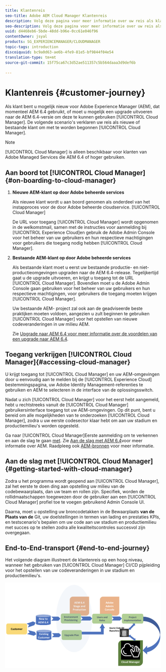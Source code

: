 ```yaml
---
title: Klantenreis
seo-title: Adobe AEM Cloud Manager Klantenreis
description: Volg deze pagina voor meer informatie over uw reis als klant om aan de slag te gaan met Cloud Manager.
seo-description: Volg deze pagina voor meer informatie over uw reis als klant om aan de slag te gaan met Adobe AEM Cloud Manager.
uuid: d4468eb6-5bde-48dd-b96e-0cc61e046f96
contentOwner: jsyal
products: SG_EXPERIENCEMANAGER/CLOUDMANAGER
topic-tags: introduction
discoiquuid: bc9a0d63-ae6b-4fe9-81e5-bf9844f04e54
translation-type: tm+mt
source-git-commit: 15f75ca67c3d52ae511357c5b564daaa3d9def6b

---
```



# Klantenreis {#customer-journey}

Als klant bent u mogelijk nieuw voor Adobe Experience Manager (AEM), dat momenteel AEM 6.4 gebruikt, of moet u mogelijk een upgrade uitvoeren naar de AEM 6.4-versie om deze te kunnen gebruiken [!UICONTROL Cloud Manager]. De volgende scenario&#39;s verklaren uw reis als nieuwe of bestaande klant om met te worden begonnen [!UICONTROL Cloud Manager].

>[!NOTE]
>
>[!UICONTROL Cloud Manager] is alleen beschikbaar voor klanten van Adobe Managed Services die AEM 6.4 of hoger gebruiken.

## Aan boord tot [!UICONTROL Cloud Manager]{#on-boarding-to-cloud-manager}

1. **Nieuwe AEM-klant op door Adobe beheerde services**

   Als nieuwe klant wordt u aan boord genomen als onderdeel van het instapproces voor de door Adobe beheerde cloudservice. [!UICONTROL Cloud Manager]

   De URL voor toegang [!UICONTROL Cloud Manager] wordt opgenomen in de welkomstmail, samen met de instructies voor aanmelding bij [!UICONTROL Experience Cloud]en gebruik de Adobe Admin Console voor het beheer van uw gebruikers en hun respectieve machtigingen voor gebruikers die toegang nodig hebben [!UICONTROL Cloud Manager].

1. **Bestaande AEM-klant op door Adobe beheerde services**

   Als bestaande klant moet u eerst uw bestaande productie- en niet-productieomgevingen upgraden naar de AEM 6.4-release. Tegelijkertijd gaat u de upgrade uitvoeren, en krijgt u toegang tot de URL [!UICONTROL Cloud Manager]. Bovendien moet u de Adobe Admin Console gaan gebruiken voor het beheer van uw gebruikers en hun respectieve machtigingen, voor gebruikers die toegang moeten krijgen [!UICONTROL Cloud Manager].

   Uw bestaande AEM- project zal ook aan de geadviseerde beste praktijken moeten voldoen, aangezien u zult beginnen te gebruiken [!UICONTROL Cloud Manager] voor het opstellen van nieuwe codeveranderingen in uw milieu AEM.

   Zie [Upgrade naar AEM 6.4 voor meer informatie over de voordelen van een upgrade naar AEM 6.4](https://helpx.adobe.com/experience-manager/6-4/sites/deploying/using/upgrade.html).

## Toegang verkrijgen [!UICONTROL Cloud Manager]{#accessing-cloud-manager}

U krijgt toegang tot [!UICONTROL Cloud Manager] en uw AEM-omgevingen door u eenvoudig aan te melden bij de [!UICONTROL Experience Cloud] bestemmingspagina, uw Adobe Identity Management-referenties te gebruiken en AEM te selecteren in de interface van de oplossingsswitch.

Nadat u zich [!UICONTROL Cloud Manager] voor het eerst hebt aangemeld, hebt u rechtstreeks vanuit de [!UICONTROL Cloud Manager] gebruikersinterface toegang tot uw AEM-omgevingen. Op dit punt, bent u bereid om alle mogelijkheden van te onderzoeken [!UICONTROL Cloud Manager], zodra u uw eerste codesector klaar hebt om aan uw stadium en productiemilieu&#39;s worden opgesteld.

Ga naar [!UICONTROL Cloud Manager]Eerste aanmelding om te verkennen en aan de slag te gaan [met](first-time-login.md). Zie [Aan de slag met AEM 6.4](https://helpx.adobe.com/experience-manager/6-4/sites/deploying/using/deploy.html)voor meer informatie over AEM. Raadpleeg ook [AEM-bronnen](https://www.adobe.com/marketing-cloud/experience-manager/resources.html?promoid=759X6WV8&mv=other) voor meer informatie.

## Aan de slag met [!UICONTROL Cloud Manager]{#getting-started-with-cloud-manager}

Zodra u het programma wordt geopend aan [!UICONTROL Cloud Manager], zal het eerste te doen ding aan opstelling uw milieu van de codebewaarplaats, dan uw team en rollen zijn. Specifiek, worden de rollidmaatschappen toegewezen door de gebruiker aan een [!UICONTROL Cloud Manager] profiel toe te voegen gebruikend Admin Console UI.

Daarna, moet u opstelling uw broncodetakken in de Bewaarplaats **van de Plaats van de** Git, uw doelstellingen in termen van lading en prestaties KPIs, en testscenario&#39;s bepalen om uw code aan uw stadium en productiemilieu met succes op te stellen zodra alle kwaliteitscontroles succesvol zijn overgegaan.

## End-to-End-transport {#end-to-end-journey}

Het volgende diagram illustreert de klantenreis op een hoog niveau, wanneer het gebruiken van [!UICONTROL Cloud Manager] CI/CD pijpleiding voor het opstellen van uw codeveranderingen in uw stadium en productiemilieu&#39;s.

![](assets/screen_shot_2018-05-15at124004pm.png)

